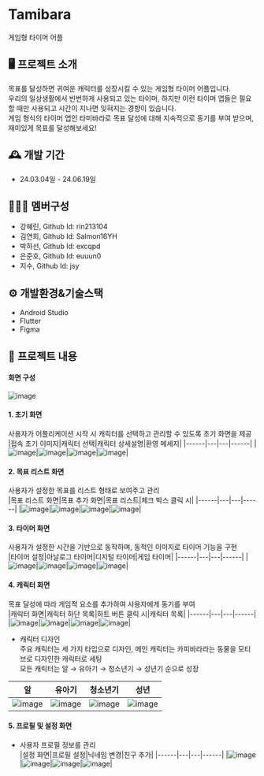 # Tamibara
게임형 타이머 어플

## 🖥️ 프로젝트 소개
목표를 달성하면 귀여운 캐릭터를 성장시킬 수 있는 게임형 타이머 어플입니다.
<br>
우리의 일상생활에서 빈번하게 사용되고 있는 타이머, 하지만 이런 타이머 앱들은 필요할 때만 사용되고 시간이 지나면 잊혀지는 경향이 있습니다.
<br>
게임 형식의 타이머 앱인 타미바라로 목표 달성에 대해 지속적으로 동기를 부여 받으며, 재미있게 목표를 달성해보세요!

## 🕰️ 개발 기간
* 24.03.04일 - 24.06.19일

## 🧑‍🤝‍🧑 멤버구성
- 강혜린, Github Id: rin213104
- 김연희, Github Id: Salmon16YH
- 박하선, Github Id: excqpd
- 은준호, Github Id: euuun0
- 지수, Github Id: jsy

## ⚙️ 개발환경&기술스택
- Android Studio
- Flutter
- Figma

## 📌 프로젝트 내용
#### 화면 구성
![image](https://github.com/user-attachments/assets/0238db0a-cebe-4c19-8ac8-6cfe2efb8172) <br>


#### 1. 초기 화면
사용자가 어플리케이션 시작 시 캐릭터를 선택하고 관리할 수 있도록 초기 화면을 제공<br>
|접속 초기 이미지|캐릭터 선택|캐릭터 상세설명|환영 메세지|
|------|---|---|------|
|![image](https://github.com/user-attachments/assets/3ffd12a2-cff0-46a2-8d82-e807ba1649ad)|![image](https://github.com/user-attachments/assets/04b8d8cc-31b4-447e-af9c-2fffb72990d1)|![image](https://github.com/user-attachments/assets/ac6fb931-26a9-4757-8f75-39193403f00e)|![image](https://github.com/user-attachments/assets/c289233e-ed84-4822-a2b0-c90461402779)|
  
#### 2. 목표 리스트 화면
사용자가 설정한 목표를 리스트 형태로 보여주고 관리<br>
|목표 리스트 화면|목표 추가 화면|목표 리스트|체크 박스 클릭 시|
|------|---|---|------|
|![image](https://github.com/user-attachments/assets/455b8a02-d529-4b59-9f17-3f50c801b398)|![image](https://github.com/user-attachments/assets/700cf506-8486-4b56-9361-070522c8e73a)|![image](https://github.com/user-attachments/assets/ab4213c0-4d37-45c2-879d-0ffc7e83a6fe)|![image](https://github.com/user-attachments/assets/587b2a05-e8ef-454f-947a-ac6699785e7f)|

#### 3. 타이머 화면
사용자가 설정한 시간을 기반으로 동작하며, 동적인 이미지로 타이머 기능을 구현<br>
|타이머 설정|아날로그 타이머|디지털 타이머|게임 타이머|
|------|---|---|------|
|![image](https://github.com/user-attachments/assets/5dc27594-16cb-44ad-b839-c278c9e88634)|![image](https://github.com/user-attachments/assets/c52d0c8d-fc38-4989-b097-767d9d46709a)|![image](https://github.com/user-attachments/assets/7fcfd6b6-06f1-4d34-9299-1b81090ee9ed)|![image](https://github.com/user-attachments/assets/e730bac3-caef-458e-9e21-9db8c133c6d5)|


#### 4. 캐릭터 화면
목표 달성에 따라 게임적 요소를 추가하여 사용자에게 동기를 부여<br>
|캐릭터 화면|캐릭터 하단 목록|하트 버튼 클릭 시|캐릭터 목록|
|------|---|---|------|
|![image](https://github.com/user-attachments/assets/cadb911f-8e6f-498d-866a-ccb500283ffa)|![image](https://github.com/user-attachments/assets/d1a4fc91-e012-445c-b5a7-8e1ecdfac6e4)|![image](https://github.com/user-attachments/assets/3217e6a8-86c0-40ca-a579-d8be9d46851e)|![image](https://github.com/user-attachments/assets/396b9e0f-dfea-4c62-b760-b5e714a814b6)|

* 캐릭터 디자인<br>
주요 캐릭터는 세 가지 타입으로 디자인, 메인 캐릭터는 카피바라라는 동물을 모티브로 디자인한 캐릭터로 세팅<br>
모든 캐릭터는 알 → 유아기 → 청소년기 → 성년기 순으로 성장<br>

|알|유아기|청소년기|성년|
|------|---|---|------|
|![image](https://github.com/user-attachments/assets/b0654faa-5163-4983-a101-8fc90582a320)|![image](https://github.com/user-attachments/assets/fd759026-47b8-4592-a100-2099271310ff)|![image](https://github.com/user-attachments/assets/a4990513-9545-4963-b429-a79d9dc81616)|![image](https://github.com/user-attachments/assets/aea4cebe-34b2-4fac-a2fc-80cc647d3d9c)|

#### 5. 프로필 및 설정 화면
- 사용자 프로필 정보를 관리<br>
|설정 화면|프로필 설정|닉네임 변경|친구 추가|
|------|---|---|------|
|![image](https://github.com/user-attachments/assets/2dd46451-a247-40f6-9cf6-044e1bd7a5b2)|![image](https://github.com/user-attachments/assets/8c7419db-be98-40bb-95fb-0ed69da670de)|![image](https://github.com/user-attachments/assets/76d4de1d-b876-4877-801a-28557bb15850)|![image](https://github.com/user-attachments/assets/8fb41328-e229-4976-953e-11203fb15368)|

